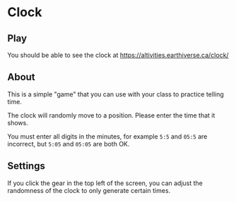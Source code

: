 # Clock

## Play

You should be able to see the clock at <https://altivities.earthiverse.ca/clock/>

## About

This is a simple "game" that you can use with your class to practice telling time.

The clock will randomly move to a position. Please enter the time that it shows.

You must enter all digits in the minutes, for example `5:5` and `05:5` are incorrect, but `5:05` and `05:05` are both OK.

## Settings

If you click the gear in the top left of the screen, you can adjust the randomness of the clock to only generate certain times.
